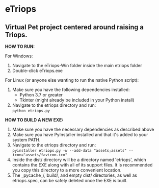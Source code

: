 # eTriops   
## Virtual Pet project centered around raising a Triops.


**HOW TO RUN:**

For Windows:   
1. Navigate to the eTriops-Win folder inside the main etriops folder
2. Double-click eTriops.exe

For Linux (or anyone else wanting to run the native Python script):   
1. Make sure you have the following dependencies installed:
   - Python 3.7 or greater
   - Tkinter (might already be included in your Python install)
2. Navigate to the etriops directory and run:   
    `python etriops.py`


**HOW TO BUILD A NEW EXE:**
1. Make sure you have the necessary dependencies as described above
2. Make sure you have PyInstaller installed and that it's added to your system PATH.   
3. Navigate to the etriops directory and run:   
    `pyinstaller etriops.py -w --add-data "assets;assets" --icon="assets/favicon.ico"`
4. Inside the dist/ directory will be a directory named 'etriops', which contains the EXE along with all of its support files. It is recommended you copy this directory to a more convenient location.
5. The \_pycache\_/, build/, and empty dist/ directories, as well as etriops.spec, can be safely deleted once the EXE is built.
